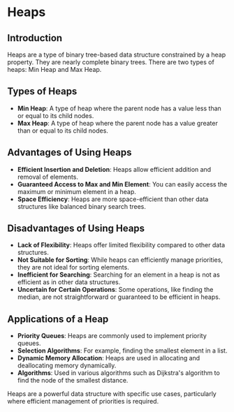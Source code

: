 # Heaps

## Introduction

Heaps are a type of binary tree-based data structure constrained by a heap property. They are nearly complete binary trees. There are two types of heaps: Min Heap and Max Heap.

## Types of Heaps

- **Min Heap**: A type of heap where the parent node has a value less than or equal to its child nodes.
- **Max Heap**: A type of heap where the parent node has a value greater than or equal to its child nodes.

## Advantages of Using Heaps

- **Efficient Insertion and Deletion**: Heaps allow efficient addition and removal of elements.
- **Guaranteed Access to Max and Min Element**: You can easily access the maximum or minimum element in a heap.
- **Space Efficiency**: Heaps are more space-efficient than other data structures like balanced binary search trees.

## Disadvantages of Using Heaps

- **Lack of Flexibility**: Heaps offer limited flexibility compared to other data structures.
- **Not Suitable for Sorting**: While heaps can efficiently manage priorities, they are not ideal for sorting elements.
- **Inefficient for Searching**: Searching for an element in a heap is not as efficient as in other data structures.
- **Uncertain for Certain Operations**: Some operations, like finding the median, are not straightforward or guaranteed to be efficient in heaps.

## Applications of a Heap

- **Priority Queues**: Heaps are commonly used to implement priority queues.
- **Selection Algorithms**: For example, finding the smallest element in a list.
- **Dynamic Memory Allocation**: Heaps are used in allocating and deallocating memory dynamically.
- **Algorithms**: Used in various algorithms such as Dijkstra's algorithm to find the node of the smallest distance.

Heaps are a powerful data structure with specific use cases, particularly where efficient management of priorities is required.



